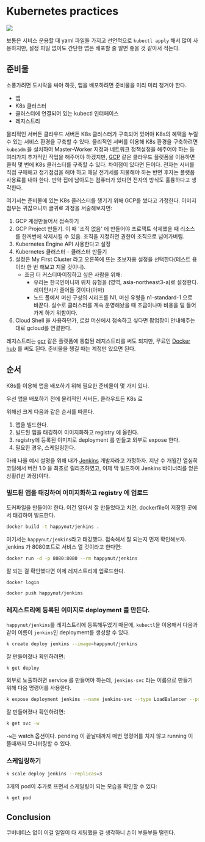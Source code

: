 # Kubernetes practices

![](https://subicura.com/assets/article_images/2019-05-19-kubernetes-basic-1/kubernetes-logo.png)

보통은 서비스 운용할 때 yaml 파일들 가지고 선언적으로 `kubectl apply` 해서 많이 사용하지만,
설정 파일 없이도 간단한 앱은 배포할 줄 알면 좋을 것 같아서 적는다.

## 준비물

소풍가려면 도시락을 싸야 하듯, 앱을 배포하려면 준비물을 미리 미리 챙겨야 한다.

* 앱
* K8s 클러스터
* 클러스터에 연결되어 있는 kubectl 인터페이스
* 레지스트리

물리적인 서버든 클라우드 서버든 K8s 클러스터가 구축되어 있어야 K8s의 혜택을 누릴수 있는 서비스 환경을 구축할 수 있다.
물리적인 서버를 이용해 K8s 환경을 구축하려면 `kubeadm` 을 설치하여 Master-Worker 지정과 네트워크 정책설정을 해주어야 하는 등
여러가지 추가적인 작업을 해주어야 하겠지만, [GCP](https://cloud.google.com/) 같은 클라우드 플랫폼을 이용하면 클릭 몇 번에
K8s 클러스터를 구축할 수 있다. 차이점이 있다면 돈이다. 전자는 서버를 직접 구매해고 정기점검을 해야 하고 매달 전기세를 지불해야 하는 반면
후자는 플랫폼 사용료를 내야 한다. 만약 집에 남아도는 컴퓨터가 있다면 전자의 방식도 훌륭하다고 생각한다.

여기서는 준비물에 있는 K8s 클러스터를 챙기기 위해 GCP를 썼다고 가정한다. 이미지 첨부는 귀찮으니까 글귀로 과정을 서술해보자면:

1. GCP 계정만들어서 접속하기
2. GCP Project 만들기. 이 때 '조직 없음' 에 만들어야 프로젝트 삭제했을 때 리소스를 한꺼번에 삭제시킬 수 있음. 조직을 지정하면 권한이 조직으로 넘어가버림.
3. Kubernetes Engine API 사용한다고 설정
4. Kubernetes 클러스터 - 클러스터 만들기
5. 설정은 My First Cluster 라고 오른쪽에 뜨는 초보자용 설정을 선택한다(테스트 용이라 한 번 해보고 지울 것이니).
   * 조금 더 커스터마이징하고 싶은 사람을 위해:
     * 우리는 한국인이니까 위치 유형을 (영역, asia-northeast3-a)로 설정한다. 레이턴시가 줄어들 것이다(아마)
     * 노드 풀에서 머신 구성의 시리즈를 N1, 머신 유형을 n1-standard-1 으로 바꾼다. 실수로 클러스터를 계속 운영해놨을 때 조금이나마 비용을 덜 들어가게 하기 위함이다.
6. Cloud Shell 을 사용하던가, 로컬 머신에서 접속하고 싶다면 팝업창이 안내해주는대로 gcloud를 연결한다. 

레지스트리는 [gcr](https://cloud.google.com/container-registry) 같은 플랫폼에 통합된 레지스트리를 써도 되지만,
무료인 [Docker hub](https://hub.docker.com/) 를 써도 된다. 준비물을 챙길 때는 계정만 있으면 된다.

## 순서

K8s를 이용해 앱을 배포하기 위해 필요한 준비물이 몇 가지 있다.

우선 앱을 배포하기 전에 물리적인 서버든, 클라우드든 K8s 로 

 위해선 크게 다음과 같은 순서를 따른다.

1. 앱을 빌드한다.
2. 빌드된 앱을 태깅하여 이미지화하고 registry 에 올린다.
3. registry에 등록된 이미지로 deployment 를 만들고 외부로 expose 한다.
4. 필요한 경우, 스케일링한다.

아래 나올 예시 설명을 위해 내가 [Jenkins](https://www.jenkins.io/) 개발자라고 가정하자. 지난 수 개월간 열심히 코딩해서
버전 1.0 을 최초로 릴리즈하였고, 이제 막 빌드하여 Jenkins 바이너리를 얻은 상황(1번 과정)이다.

### 빌드된 앱을 태깅하여 이미지화하고 registry 에 업로드

도커파일을 만들어야 한다. 이건 알아서 잘 만들었다고 치면, dockerfile이 저장된 곳에서 태깅하여 빌드한다.

```bash
docker build -t happynut/jenkins .
```

여기서는 `happynut/jenkins`라고 태깅했다. 접속해서 잘 되는지 먼저 확인해보자. jenkins 가 8080포트로 서비스 열 것이라고 한다면:

```bash
docker run -d -p 8080:8080 --rm happynut/jenkins
```

잘 되는 걸 확인했다면 이제 레지스트리에 업로드한다.

```bash
docker login

docker push happynut/jenkins
```
 
### 레지스트리에 등록된 이미지로 deployment 를 만든다.

`happynut/jenkins`를 레지스트리에 등록해두었기 때문에, `kubectl`을 이용해서 다음과 같이 이름이 `jenkins`인 deployment를 생성할 수 있다.

```bash
k create deploy jenkins --image=happynut/jenkins
```

잘 만들어졌나 확인하려면:

```bash
k get deploy
```


외부로 노출하려면 service 를 만들어야 하는데, `jenkins-svc` 라는 이름으로 만들기 위해 다음 명령어를 사용한다.

```bash
k expose deployment jenkins --name jenkins-svc --type LoadBalancer --port 8080
```

잘 만들어졌나 확인하려면:

```bash
k get svc -w
```

`-w`는 watch 옵션이다. pending 이 끝날때까지 매번 명령어를 치지 않고 running 이 뜰때까지 모니터링할 수 있다.

### 스케일링하기

```bash
k scale deploy jenkins --replicas=3
```

3개의 pod이 추가로 뜨면서 스케일링이 되는 모습을 확인할 수 있다:

```bash
k get pod
```

## Conclusion

쿠버네티스 없이 이걸 일일이 다 세팅했을 걸 생각하니 손이 부들부들 떨린다.

